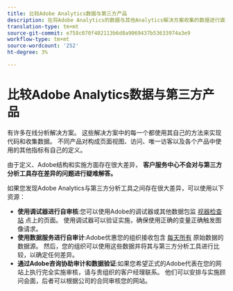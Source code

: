 ```yaml
---
title: 比较Adobe Analytics数据与第三方产品
description: 在将Adobe Analytics的数据与其他Analytics解决方案收集的数据进行直接比较时，了解您的选择。
translation-type: tm+mt
source-git-commit: e758c070f402113b6d8a9069437b53633974a3e9
workflow-type: tm+mt
source-wordcount: '252'
ht-degree: 3%

---
```



# 比较Adobe Analytics数据与第三方产品

有许多在线分析解决方案。 这些解决方案中的每一个都使用其自己的方法来实现代码和收集数据。 不同产品对构成页面视图、访问、唯一访客以及各个产品中使用的其他指标有自己的定义。

由于定义、Adobe结构和实施方面存在很大差异， **客户服务中心不会对与第三方分析工具存在差异的问题进行疑难解答。**

如果您发现Adobe Analytics与第三方分析工具之间存在很大差异，可以使用以下资源：

* **使用调试器进行自审核**:您可以使用Adobe的调试器或其他数据包监 [视器检查站](https://docs.adobe.com/content/help/zh-Hans/debugger/using/experience-cloud-debugger.html) 点上的页面。 使用调试器可以验证实施，确保使用正确的变量正确触发图像请求。
* **使用数据服务进行自审计**:Adobe优惠您的组织接收包含 [每天所有](/help/export/analytics-data-feed/data-feed-overview.md) 原始数据的数据源。 然后，您的组织可以使用这些数据并将其与第三方分析工具进行比较，以确定任何差异。
* **通过Adobe咨询协助审计和数据验证**:如果您希望正式的Adobe代表在您的网站上执行完全实施审核，请与贵组织的客户经理联系。 他们可以安排与实施顾问会面，后者可以根据公司的合同审核您的网站。
